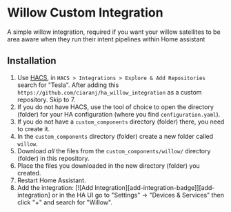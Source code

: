 # Willow Custom Integration
A simple willow integration, required if you want your willow satellites to be area aware when they run their intent pipelines within Home assistant

## Installation

1. Use [HACS](https://hacs.xyz/docs/setup/download), in `HACS > Integrations > Explore & Add Repositories` search for "Tesla". After adding this `https://github.com/ciaranj/ha_willow_integration` as a custom repository. Skip to 7.
2. If you do not have HACS, use the tool of choice to open the directory (folder) for your HA configuration (where you find `configuration.yaml`).
3. If you do not have a `custom_components` directory (folder) there, you need to create it.
4. In the `custom_components` directory (folder) create a new folder called `willow`.
5. Download _all_ the files from the `custom_components/willow/` directory (folder) in this repository.
6. Place the files you downloaded in the new directory (folder) you created.
7. Restart Home Assistant.
8. Add the integration: [![Add Integration][add-integration-badge]][add-integration] or in the HA UI go to "Settings" -> "Devices & Services" then click "+" and search for "Willow".
